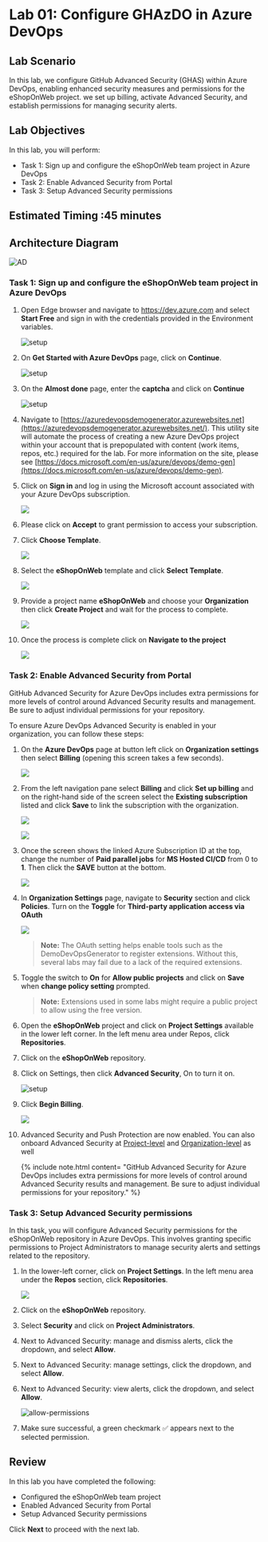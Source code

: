 # Lab 01: Configure GHAzDO in Azure DevOps

## Lab Scenario

In this lab, we configure GitHub Advanced Security (GHAS) within Azure DevOps, enabling enhanced security measures and permissions for the eShopOnWeb project. we set up billing, activate Advanced Security, and establish permissions for managing security alerts.

## Lab Objectives
In this lab, you will perform:
- Task 1: Sign up and configure the eShopOnWeb team project in Azure DevOps
- Task 2: Enable Advanced Security from Portal
- Task 3: Setup Advanced Security permissions

## Estimated Timing :45 minutes

## Architecture Diagram

  ![AD](media/ard01.png)

### Task 1: Sign up and configure the eShopOnWeb team project in Azure DevOps

1. Open Edge browser and navigate to https://dev.azure.com and select **Start Free** and sign in with the credentials provided in the Environment variables.

      ![setup](media/lab1-image1.png)

1. On **Get Started with Azure DevOps** page, click on **Continue**.

      ![setup](media/end2.png)

1. On the **Almost done** page, enter the **captcha** and click on **Continue**

      ![setup](media/end1.png)

1. Navigate to [https://azuredevopsdemogenerator.azurewebsites.net](https://azuredevopsdemogenerator.azurewebsites.net/). This utility site will automate the process of creating a new Azure DevOps project within your account that is prepopulated with content (work items, repos, etc.) required for the lab. For more information on the site, please see [https://docs.microsoft.com/en-us/azure/devops/demo-gen](https://docs.microsoft.com/en-us/azure/devops/demo-gen).

1. Click on **Sign in** and log in using the Microsoft account associated with your Azure DevOps subscription.

    ![](media/lab1-image2.png)

1. Please click on **Accept** to grant permission to access your subscription.

1. Click **Choose Template**.

    ![](media/lab1-image3.png)

1. Select the **eShopOnWeb** template and click **Select Template**.

    ![](media/lab1-image4.png)

1. Provide a project name **eShopOnWeb** and choose your **Organization** then click **Create Project** and wait for the process to complete.

   ![](media/lab1-image5.png)

1. Once the process is complete click on **Navigate to the project**

   ![](media/lab1-image6.png)

### Task 2: Enable Advanced Security from Portal

GitHub Advanced Security for Azure DevOps includes extra permissions for more levels of control around Advanced Security results and management. Be sure to adjust individual permissions for your repository.

To ensure Azure DevOps Advanced Security is enabled in your organization, you can follow these steps:

1. On the **Azure DevOps** page at button left click on **Organization settings** then select **Billing** (opening this screen takes a few seconds).

    ![](media/lab1-image7.png)

1. From the left navigation pane select **Billing** and click **Set up billing** and on the right-hand side of the screen select the **Existing subscription** listed and click **Save** to link the subscription with the organization.

   ![](media/lab1-image8.png)

   ![](media/lab1-image9.png)

1. Once the screen shows the linked Azure Subscription ID at the top, change the number of **Paid parallel jobs** for **MS Hosted CI/CD** from 0 to **1**. Then click the **SAVE** button at the bottom.

   ![](media/lab1-image10.png)

1. In **Organization Settings** page, navigate to **Security** section and click **Policies**. Turn on the **Toggle** for **Third-party application access via OAuth**

     ![](media/lab1-image11.png)
   
      > **Note:** The OAuth setting helps enable tools such as the DemoDevOpsGenerator to register extensions. Without this, several labs may fail due to a lack of the required extensions.

1. Toggle the switch to **On** for **Allow public projects** and click on **Save** when **change policy setting** prompted.

     > **Note:** Extensions used in some labs might require a public project to allow using the free version.

1. Open the **eShopOnWeb** project and click on **Project Settings** available in the lower left corner. In the left menu area under Repos, click **Repositories**.

1. Click on the **eShopOnWeb** repository.

1. Click on Settings, then click **Advanced Security**, On to turn it on.

    ![setup](media/last2.png)

1. Click **Begin Billing**.

    ![](media/lab1-image12.png)

1. Advanced Security and Push Protection are now enabled. You can also onboard Advanced Security at [Project-level](https://learn.microsoft.com/en-us/azure/devops/repos/security/configure-github-advanced-security-features?view=azure-devops&tabs=yaml#project-level-onboarding) and [Organization-level](https://learn.microsoft.com/en-us/azure/devops/repos/security/configure-github-advanced-security-features?view=azure-devops&tabs=yaml#organization-level-onboarding) as well
 
    {% include note.html content= "GitHub Advanced Security for Azure DevOps includes extra permissions for more levels of control around Advanced Security results and management. Be sure to adjust individual permissions for your repository." %}

### Task 3: Setup Advanced Security permissions

In this task, you will configure Advanced Security permissions for the eShopOnWeb repository in Azure DevOps. This involves granting specific permissions to Project Administrators to manage security alerts and settings related to the repository.

1. In the lower-left corner, click on **Project Settings**. In the left menu area under the **Repos** section, click **Repositories**.

      ![](media/lab1-image13.png)
  	
1. Click on the **eShopOnWeb** repository.

1. Select **Security** and click on **Project Administrators**.

1. Next to Advanced Security: manage and dismiss alerts, click the dropdown, and select  **Allow**.

1. Next to Advanced Security: manage settings, click the dropdown, and select **Allow**.

1. Next to Advanced Security: view alerts, click the dropdown, and select **Allow**.

      ![allow-permissions](media/last1.png)

1. Make sure successful, a green checkmark ✅ appears next to the selected permission.
  
## Review
In this lab you have completed the following:

- Configured the eShopOnWeb team project
- Enabled Advanced Security from Portal
- Setup Advanced Security permissions

Click **Next** to proceed with the next lab.
